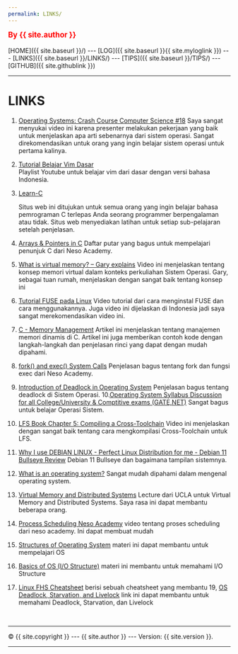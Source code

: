 ```yaml
---
permalink: LINKS/
---
```

<span style="color:red; font-weight:bold; font-size:larger;">By {{ site.author }}</span>
<br><br>
[HOME]({{ site.baseurl }}/) ---
[LOG]({{ site.baseurl }}{{ site.myloglink }}) ---
[LINKS]({{ site.baseurl }}/LINKS/) ---
[TIPS]({{ site.baseurl }}/TIPS/) ---
[GITHUB]({{ site.githublink }})
<br>
<hr>

# LINKS

1. [Operating Systems: Crash Course Computer Science #18](https://www.youtube.com/watch?v=26QPDBe-NB8&feature=youtu.be)
   Saya sangat menyukai video ini karena presenter melakukan pekerjaan yang baik untuk menjelaskan apa arti sebenarnya dari sistem operasi. Sangat direkomendasikan untuk        orang yang ingin belajar sistem operasi untuk pertama kalinya.
2. [Tutorial Belajar Vim Dasar](https://www.youtube.com/playlist?list=PL2O3HdJI4voE_mHibdvrDqNj_vZaKCZGC)  
   Playlist Youtube untuk belajar vim dari dasar dengan versi bahasa Indonesia.
3. [Learn-C](https://www.learn-c.org/)

   Situs web ini ditujukan untuk semua orang yang ingin belajar bahasa pemrograman C terlepas Anda seorang programmer berpengalaman atau tidak. Situs web menyediakan latihan    untuk setiap sub-pelajaran setelah penjelasan.
4. [Arrays & Pointers in C](https://www.youtube.com/playlist?list=PLBlnK6fEyqRjoG6aJ4FvFU1tlXbjLBiOP)
   Daftar putar yang bagus untuk mempelajari penunjuk C dari Neso Academy.
5. [What is virtual memory? – Gary explains](https://www.youtube.com/watch?v=2quKyPnUShQ&feature=youtu.be)
   Video ini menjelaskan tentang konsep memori virtual dalam konteks perkuliahan Sistem Operasi. Gary, sebagai tuan rumah, menjelaskan dengan sangat baik tentang konsep ini   
6. [Tutorial FUSE pada Linux](https://www.tutorialspoint.com/cprogramming/c_memory_management.htm)
   Video tutorial dari cara menginstal FUSE dan cara menggunakannya. Juga video ini dijelaskan di Indonesia jadi saya sangat merekomendasikan video ini.
7. [C - Memory Management](https://www.tutorialspoint.com/cprogramming/c_memory_management.htm)
   Artikel ini menjelaskan tentang manajemen memori dinamis di C. Artikel ini juga memberikan contoh kode dengan langkah-langkah dan penjelasan rinci yang dapat        dengan mudah dipahami.
8. [fork() and exec() System Calls](https://www.youtube.com/watch?v=IFEFVXvjiHY)
   Penjelasan bagus tentang fork dan fungsi exec dari Neso Academy.
9. [Introduction of Deadlock in Operating System](https://www.geeksforgeeks.org/introduction-of-deadlock-in-operating-system/)
   Penjelasan bagus tentang deadlock di Sistem Operasi.
10.[Operating System Syllabus Discussion for all College/University & Comptitive exams (GATE,NET)](https://www.youtube.com/watch?v=bkSWJJZNgf8&list=PLxCzCOWd7aiGz9donHRrE9I3Mwn6XdP8p)
   Sangat bagus untuk belajar Operasi Sistem.
 11. [LFS Book Chapter 5: Compiling a Cross-Toolchain](https://www.youtube.com/watch?v=xVKFOJQOFWE)
     Video ini menjelaskan dengan sangat baik tentang cara mengkompilasi Cross-Toolchain untuk LFS.
 12. [Why I use DEBIAN LINUX - Perfect Linux Distribution for me - Debian 11 Bullseye Review](https://www.youtube.com/watch?v=JbShx_R2GZY)
    Debian 11 Bullseye dan bagaimana tampilan sistemnya.
 13. [What is an operating system?](https://edu.gcfglobal.org/en/computerbasics/understanding-operating-systems/1/)
      Sangat mudah dipahami dalam mengenal operating system.
 14. [Virtual Memory and Distributed Systems](http://web.cs.ucla.edu/classes/winter12/cs111/scribe/15e/)
     Lecture dari UCLA untuk Virtual Memory and Distributed Systems. Saya rasa ini dapat membantu beberapa orang.
 15. [Process Scheduling Neso Academy](https://www.youtube.com/watch?v=2h3eWaPx8SA)
      video tentang proses scheduling dari neso academy. Ini dapat membuat mudah
 16. [Structures of Operating System](https://www.youtube.com/watch?v=XXPBl20J22w)
      materi ini dapat membantu untuk mempelajari OS
 17. [Basics of OS (I/O Structure)](https://www.youtube.com/watch?v=F18RiREDkwE) 
      materi ini membantu untuk memahami I/O Structure
 18. [Linux FHS Cheatsheet](https://cheatography.com/adam-hendry/cheat-sheets/linux-fhs/)
      berisi sebuah cheatsheet yang membantu
 19, [OS Deadlock, Starvation, and Livelock](https://www.geeksforgeeks.org/deadlock-starvation-and-livelock/)
      link ini dapat membantu untuk memahami Deadlock, Starvation, dan Livelock
      
   
 
<br>
<hr>
&copy; {{ site.copyright }} --- {{ site.author }} --- Version: {{ site.version }}.
<hr>
<br>

